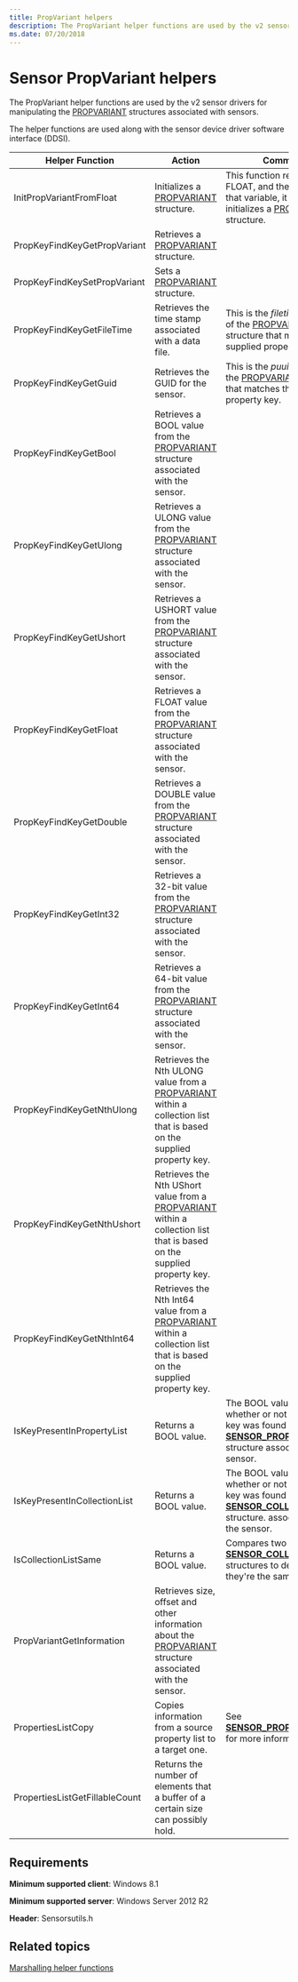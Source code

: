 ```yaml
---
title: PropVariant helpers
description: The PropVariant helper functions are used by the v2 sensor drivers for manipulating the PROPVARIANT structures associated with the sensors.
ms.date: 07/20/2018
---
```


# Sensor PropVariant helpers

The PropVariant helper functions are used by the v2 sensor drivers for manipulating the [PROPVARIANT](/windows/win32/api/propidlbase/ns-propidlbase-propvariant) structures associated with sensors.

The helper functions are used along with the sensor device driver software interface (DDSI).

| Helper Function | Action | Comments |
| --- | --- | --- |
| InitPropVariantFromFloat | Initializes a [PROPVARIANT](/windows/win32/api/propidlbase/ns-propidlbase-propvariant) structure. | This function receives a FLOAT, and then based on that variable, it creates and initializes a [PROPVARIANT](/windows/win32/api/propidlbase/ns-propidlbase-propvariant) structure. |
| PropKeyFindKeyGetPropVariant | Retrieves a [PROPVARIANT](/windows/win32/api/propidlbase/ns-propidlbase-propvariant) structure. | |
| PropKeyFindKeySetPropVariant | Sets a [PROPVARIANT](/windows/win32/api/propidlbase/ns-propidlbase-propvariant) structure. | |
| PropKeyFindKeyGetFileTime | Retrieves the time stamp associated with a data file. |This is the *filetime* member of the [PROPVARIANT](/windows/win32/api/propidlbase/ns-propidlbase-propvariant) structure that matches the supplied property key. |
| PropKeyFindKeyGetGuid | Retrieves the GUID for the sensor. | This is the *puuid* member of the [PROPVARIANT](/windows/win32/api/propidlbase/ns-propidlbase-propvariant) structure that matches the supplied property key. |
| PropKeyFindKeyGetBool | Retrieves a BOOL value from the [PROPVARIANT](/windows/win32/api/propidlbase/ns-propidlbase-propvariant) structure associated with the sensor. | |
| PropKeyFindKeyGetUlong | Retrieves a ULONG value from the [PROPVARIANT](/windows/win32/api/propidlbase/ns-propidlbase-propvariant) structure associated with the sensor. | |
| PropKeyFindKeyGetUshort | Retrieves a USHORT value from the [PROPVARIANT](/windows/win32/api/propidlbase/ns-propidlbase-propvariant) structure associated with the sensor. | |
| PropKeyFindKeyGetFloat | Retrieves a FLOAT value from the [PROPVARIANT](/windows/win32/api/propidlbase/ns-propidlbase-propvariant) structure associated with the sensor. | |
| PropKeyFindKeyGetDouble | Retrieves a DOUBLE value from the [PROPVARIANT](/windows/win32/api/propidlbase/ns-propidlbase-propvariant) structure associated with the sensor. | |
| PropKeyFindKeyGetInt32 | Retrieves a 32-bit value from the [PROPVARIANT](/windows/win32/api/propidlbase/ns-propidlbase-propvariant) structure associated with the sensor. | |
| PropKeyFindKeyGetInt64 | Retrieves a 64-bit value from the [PROPVARIANT](/windows/win32/api/propidlbase/ns-propidlbase-propvariant) structure associated with the sensor. | |
| PropKeyFindKeyGetNthUlong | Retrieves the Nth ULONG value from a [PROPVARIANT](/windows/win32/api/propidlbase/ns-propidlbase-propvariant) within a collection list that is based on the supplied property key. | |
| PropKeyFindKeyGetNthUshort | Retrieves the Nth UShort value from a [PROPVARIANT](/windows/win32/api/propidlbase/ns-propidlbase-propvariant) within a collection list that is based on the supplied property key. | |
| PropKeyFindKeyGetNthInt64 | Retrieves the Nth Int64 value from a [PROPVARIANT](/windows/win32/api/propidlbase/ns-propidlbase-propvariant) within a collection list that is based on the supplied property key. | |
| IsKeyPresentInPropertyList | Returns a BOOL value. | The BOOL value indicates whether or not the property key was found in the [**SENSOR\_PROPERTY\_LIST**](/windows-hardware/drivers/ddi/sensorsdef/ns-sensorsdef-sensor_property_list) structure associated with the sensor.|
| IsKeyPresentInCollectionList | Returns a BOOL value. | The BOOL value indicates whether or not the property key was found in the [**SENSOR\_COLLECTION\_LIST**](/windows-hardware/drivers/ddi/sensorsdef/ns-sensorsdef-sensor_collection_list) structure. associated with the sensor. |
| IsCollectionListSame | Returns a BOOL value. | Compares two [**SENSOR\_COLLECTION\_LIST**](/windows-hardware/drivers/ddi/sensorsdef/ns-sensorsdef-sensor_collection_list) structures to determine if they're the same. |
| PropVariantGetInformation | Retrieves size, offset and other information about the [PROPVARIANT](/windows/win32/api/propidlbase/ns-propidlbase-propvariant) structure associated with the sensor. | |
| PropertiesListCopy | Copies information from a source property list to a target one. | See [**SENSOR\_PROPERTY\_LIST**](/windows-hardware/drivers/ddi/sensorsdef/ns-sensorsdef-sensor_property_list) for more information. |
|PropertiesListGetFillableCount | Returns the number of elements that a buffer of a certain size can possibly hold. | |

## Requirements

**Minimum supported client**: Windows 8.1

**Minimum supported server**: Windows Server 2012 R2

**Header**: Sensorsutils.h


## Related topics

[Marshalling helper functions](marshalling-helper-functions.md)
